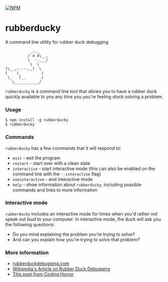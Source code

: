 [![NPM](https://img.shields.io/npm/v/rubberducky.svg)](https://www.npmjs.com/package/rubberducky)

# rubberducky

A command line utility for rubber duck debugging

```
           _.._
          / a a\__,
          \  -.___/
           \  \
(\__,-----,_)  \
(    (_         )
 \_   (__       /
   \___________/
```

`rubberducky` is a command line tool that allows you to have a rubber duck quickly available to you any time you you're feeling stuck solving a problem.

### Usage

```
$ npm install -g rubberducky
$ rubberducky
```

### Commands

`rubberducky` has a few commands that it will respond to:

* `exit` - exit the program
* `restart` - start over with a clean slate
* `interactive` - start interactive mode (this can also be enabled on the command line with the `--interactive` flag)
* `noninteractive` - end interactive mode
* `help` - show information about `rubberducky`, including possible commands and links to more information

### Interactive mode

`rubberducky` includes an interactive mode for times when you'd rather not speak out loud to your computer. In interactive mode, the duck will ask you the following questions:
 * Do you mind explaining the problem you're trying to solve?
 * And can you explain how you're trying to solve that problem?

### More information

* [rubberduckdebugging.com](https://www.rubberduckdebugging.com)
* [Wikipedia's Article on Rubber Duck Debugging](https://en.wikipedia.org/wiki/Rubber_duck_debugging)
* [This post from Coding Horror](https://blog.codinghorror.com/rubber-duck-problem-solving)
